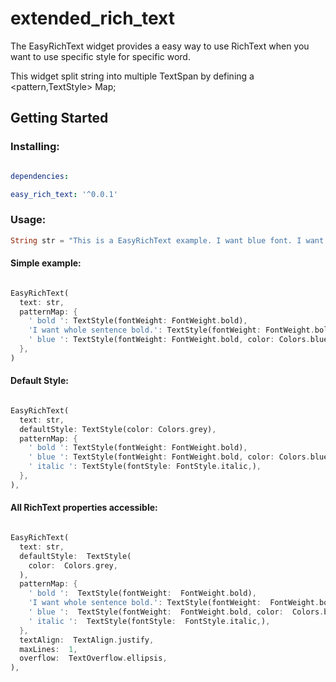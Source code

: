 # extended_rich_text

  

The EasyRichText widget provides a easy way to use RichText when you want to use specific style for specific word.

This widget split string into multiple TextSpan by defining a <pattern,TextStyle> Map;

  

## Getting Started

  

### Installing:

```yaml

dependencies:

easy_rich_text: '^0.0.1'

```

  

### Usage:
```dart
String str = "This is a EasyRichText example. I want blue font. I want bold font. I want italic font. I want whole sentence bold." ;
```
  

#### Simple example:

  

```dart

EasyRichText(
  text: str,
  patternMap: {
    ' bold ': TextStyle(fontWeight: FontWeight.bold),
    'I want whole sentence bold.': TextStyle(fontWeight: FontWeight.bold),
    ' blue ': TextStyle(fontWeight: FontWeight.bold, color: Colors.blue)
  },
)

```

  

#### Default Style:

```dart

EasyRichText(
  text: str,
  defaultStyle: TextStyle(color: Colors.grey),
  patternMap: {
    ' bold ': TextStyle(fontWeight: FontWeight.bold),
    ' blue ': TextStyle(fontWeight: FontWeight.bold, color: Colors.blue),
    ' italic ': TextStyle(fontStyle: FontStyle.italic,),
  },
),

```

  

#### All RichText properties accessible:

```dart

EasyRichText(
  text: str,
  defaultStyle:  TextStyle(
    color:  Colors.grey,
  ),
  patternMap: {
    ' bold ':  TextStyle(fontWeight:  FontWeight.bold),
    'I want whole sentence bold.': TextStyle(fontWeight:  FontWeight.bold),
    ' blue ':  TextStyle(fontWeight:  FontWeight.bold, color:  Colors.blue),
    ' italic ':  TextStyle(fontStyle:  FontStyle.italic,),
  },
  textAlign:  TextAlign.justify,
  maxLines:  1,
  overflow:  TextOverflow.ellipsis,
),

```